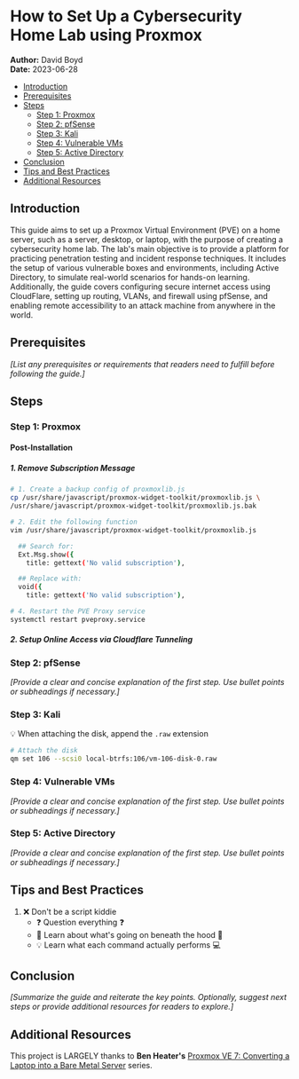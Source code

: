 # How to Set Up a Cybersecurity Home Lab using Proxmox

**Author:** David Boyd<br>
**Date:** 2023-06-28

- [Introduction](#introduction)
- [Prerequisites](#prerequisites)
- [Steps](#steps)
  - [Step 1: Proxmox][1-pve]
  - [Step 2: pfSense][2-pfsense]
  - [Step 3: Kali][3-kali]
  - [Step 4: Vulnerable VMs][4-vms]
  - [Step 5: Active Directory][5-ad]
- [Conclusion](#conclusion)
- [Tips and Best Practices](#tips-and-best-practices)
- [Additional Resources](#additional-resources)

## Introduction

This guide aims to set up a Proxmox Virtual Environment (PVE) on a home
server, such as a server, desktop, or laptop, with the purpose of creating a
cybersecurity home lab. The lab's main objective is to provide a platform for
practicing penetration testing and incident response techniques. It includes
the setup of various vulnerable boxes and environments, including Active
Directory, to simulate real-world scenarios for hands-on learning.
Additionally, the guide covers configuring secure internet access using
CloudFlare, setting up routing, VLANs, and firewall using pfSense, and
enabling remote accessibility to an attack machine from anywhere in the world.

## Prerequisites

*[List any prerequisites or requirements that readers need to fulfill before
following the guide.]*

## Steps

### Step 1: Proxmox

#### Post-Installation

##### 1. Remove Subscription Message

``` bash
# 1. Create a backup config of proxmoxlib.js
cp /usr/share/javascript/proxmox-widget-toolkit/proxmoxlib.js \
/usr/share/javascript/proxmox-widget-toolkit/proxmoxlib.js.bak

# 2. Edit the following function
vim /usr/share/javascript/proxmox-widget-toolkit/proxmoxlib.js 

  ## Search for:
  Ext.Msg.show({
    title: gettext('No valid subscription'),

  ## Replace with:
  void({
    title: gettext('No valid subscription'),

# 4. Restart the PVE Proxy service
systemctl restart pveproxy.service
```

##### 2. Setup Online Access via Cloudflare Tunneling

### Step 2: pfSense

*[Provide a clear and concise explanation of the first step. Use bullet points
or subheadings if necessary.]*

### Step 3: Kali

:bulb: When attaching the disk, append the `.raw` extension 

``` bash
# Attach the disk
qm set 106 --scsi0 local-btrfs:106/vm-106-disk-0.raw
```

### Step 4: Vulnerable VMs

*[Provide a clear and concise explanation of the first step. Use bullet points
or subheadings if necessary.]*

### Step 5: Active Directory

*[Provide a clear and concise explanation of the first step. Use bullet points
or subheadings if necessary.]*

## Tips and Best Practices

1. :x: Don't be a script kiddie
    - :question: Question everything :question:
    - :book: Learn about what's going on beneath the hood :car:
    - :bulb: Learn what each command actually performs :computer:

## Conclusion

*[Summarize the guide and reiterate the key points. Optionally, suggest next
steps or provide additional resources for readers to explore.]*

## Additional Resources

This project is LARGELY thanks to **Ben Heater's** [Proxmox VE 7: 
Converting a Laptop into a Bare Metal Server][bh-pve] series. 

<!-- Reference Links -->

[1-pve]: hxxps://TODO
[2-pfsense]: hxxps://TODO
[3-kali]: hxxps://TODO
[4-vms]: hxxps://TODO
[5-ad]: hxxps://TODO
[bh-pve]: https://benheater.com/bare-metal-proxmox-laptop/
